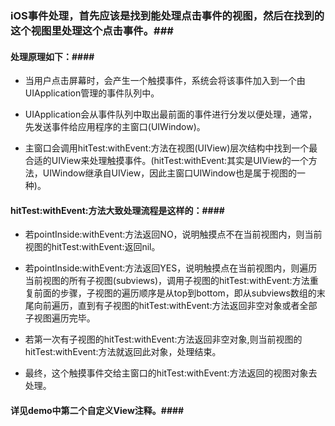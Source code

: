 ### iOS事件处理，首先应该是找到能处理点击事件的视图，然后在找到的这个视图里处理这个点击事件。###
#### 处理原理如下：####
* 当用户点击屏幕时，会产生一个触摸事件，系统会将该事件加入到一个由UIApplication管理的事件队列中。                                    

* UIApplication会从事件队列中取出最前面的事件进行分发以便处理，通常，先发送事件给应用程序的主窗口(UIWindow)。

* 主窗口会调用hitTest:withEvent:方法在视图(UIView)层次结构中找到一个最合适的UIView来处理触摸事件。(hitTest:withEvent:其实是UIView的一个方法，UIWindow继承自UIView，因此主窗口UIWindow也是属于视图的一种)。

#### hitTest:withEvent:方法大致处理流程是这样的：####

* 若pointInside:withEvent:方法返回NO，说明触摸点不在当前视图内，则当前视图的hitTest:withEvent:返回nil。

* 若pointInside:withEvent:方法返回YES，说明触摸点在当前视图内，则遍历当前视图的所有子视图(subviews)，调用子视图的hitTest:withEvent:方法重复前面的步骤，子视图的遍历顺序是从top到bottom，即从subviews数组的末尾向前遍历，直到有子视图的hitTest:withEvent:方法返回非空对象或者全部子视图遍历完毕。

* 若第一次有子视图的hitTest:withEvent:方法返回非空对象,则当前视图的hitTest:withEvent:方法就返回此对象，处理结束。

* 最终，这个触摸事件交给主窗口的hitTest:withEvent:方法返回的视图对象去处理。

#### 详见demo中第二个自定义View注释。####
